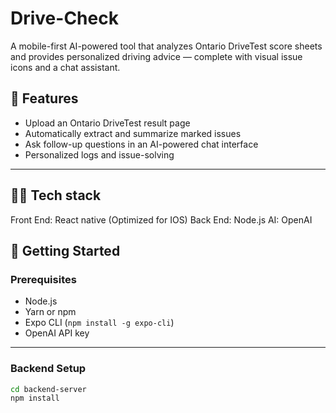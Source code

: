 # Drive-Check

A mobile-first AI-powered tool that analyzes Ontario DriveTest score sheets and provides personalized driving advice — complete with visual issue icons and a chat assistant.


## 📸 Features

- Upload an Ontario DriveTest result page
- Automatically extract and summarize marked issues
- Ask follow-up questions in an AI-powered chat interface
- Personalized logs and issue-solving

---

## 🧑‍💻 Tech stack
Front End: React native (Optimized for IOS)
Back End: Node.js
AI: OpenAI

## 🚀 Getting Started
### Prerequisites

- Node.js
- Yarn or npm
- Expo CLI (`npm install -g expo-cli`)
- OpenAI API key

---

### Backend Setup

```bash
cd backend-server
npm install
